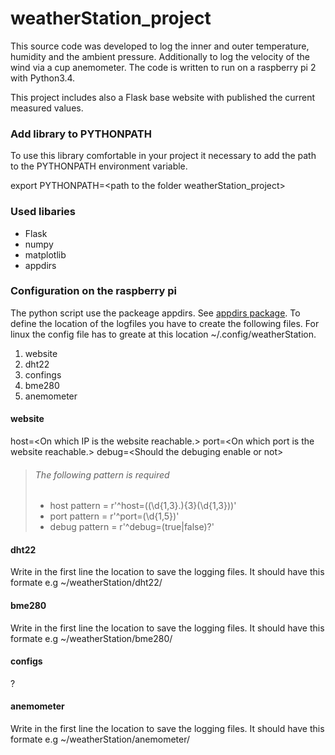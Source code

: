# weatherStation_project
This source code was developed to log the inner and outer 
temperature, humidity and the ambient pressure. Additionally to 
log the velocity of the wind via a cup anemometer. The code is
written to run on a raspberry pi 2 with Python3.4. 

This project includes also a Flask base website with published 
the current measured values.

### Add library to PYTHONPATH
To use this library comfortable in your project it necessary to add the
path to the PYTHONPATH environment variable.

export PYTHONPATH=\<path to the folder weatherStation_project\>

### Used libaries

- Flask
- numpy
- matplotlib
- appdirs

### Configuration on the raspberry pi

The python script use the packeage appdirs. See [appdirs package][1].
To define the location of the logfiles you have to create the following files.
For linux the config file has to greate at this location ~/.config/weatherStation.

1. website
2. dht22
3. confings
4. bme280
5. anemometer

#### website
host=\<On which IP is the website reachable.\>
port=\<On which port is the website reachable.\>
debug=\<Should the debuging enable or not\>

>###### The following pattern is required
>- host pattern = r'^host=((\d{1,3}\.){3}(\d{1,3}))'
>- port pattern = r'^port=(\d{1,5})'
>- debug pattern = r'^debug=(true|false)?'

#### dht22
Write in the first line the location to save the logging files.
It should have this formate e.g ~/weatherStation/dht22/

#### bme280
Write in the first line the location to save the logging files.
It should have this formate e.g ~/weatherStation/bme280/

#### configs
?

#### anemometer
Write in the first line the location to save the logging files.
It should have this formate e.g ~/weatherStation/anemometer/

[1]: <https://pypi.org/project/appdirs/#files> "Hobbit lifestyles"
